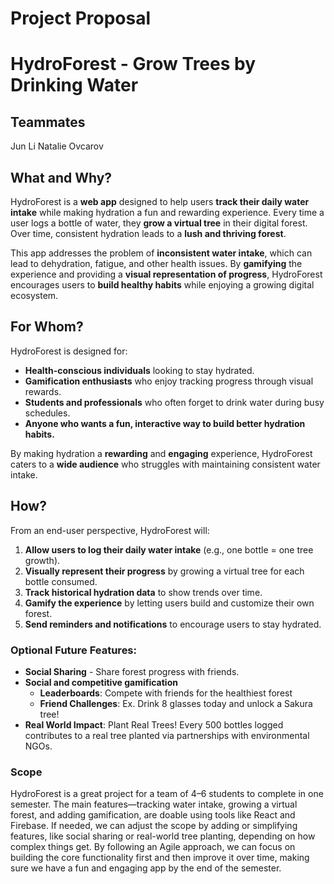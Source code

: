 # Project Proposal

# HydroForest - Grow Trees by Drinking Water

## Teammates
Jun Li
Natalie Ovcarov

## What and Why?  
HydroForest is a **web app** designed to help users **track their daily water intake** while making hydration a fun and rewarding experience. Every time a user logs a bottle of water, they **grow a virtual tree** in their digital forest. Over time, consistent hydration leads to a **lush and thriving forest**.  

This app addresses the problem of **inconsistent water intake**, which can lead to dehydration, fatigue, and other health issues. By **gamifying** the experience and providing a **visual representation of progress**, HydroForest encourages users to **build healthy habits** while enjoying a growing digital ecosystem.  

## For Whom?  
HydroForest is designed for:  
- **Health-conscious individuals** looking to stay hydrated.  
- **Gamification enthusiasts** who enjoy tracking progress through visual rewards.  
- **Students and professionals** who often forget to drink water during busy schedules.  
- **Anyone who wants a fun, interactive way to build better hydration habits.**  

By making hydration a **rewarding** and **engaging** experience, HydroForest caters to a **wide audience** who struggles with maintaining consistent water intake.  

## How?  
From an end-user perspective, HydroForest will:  
1. **Allow users to log their daily water intake** (e.g., one bottle = one tree growth).  
2. **Visually represent their progress** by growing a virtual tree for each bottle consumed.  
3. **Track historical hydration data** to show trends over time.  
4. **Gamify the experience** by letting users build and customize their own forest.  
5. **Send reminders and notifications** to encourage users to stay hydrated.  

### Optional Future Features:  
- **Social Sharing** - Share forest progress with friends.  
- **Social and competitive gamification** 
    - **Leaderboards**: Compete with friends for the healthiest forest
    - **Friend Challenges**: Ex. Drink 8 glasses today and unlock a Sakura tree!
- **Real World Impact**: Plant Real Trees! Every 500 bottles logged contributes to a real tree planted via partnerships with environmental NGOs.

### Scope
HydroForest is a great project for a team of 4–6 students to complete in one semester. The main features—tracking water intake, growing a virtual forest, and adding gamification, are doable using tools like React and Firebase. If needed, we can adjust the scope by adding or simplifying features, like social sharing or real-world tree planting, depending on how complex things get. By following an Agile approach, we can focus on building the core functionality first and then improve it over time, making sure we have a fun and engaging app by the end of the semester.
